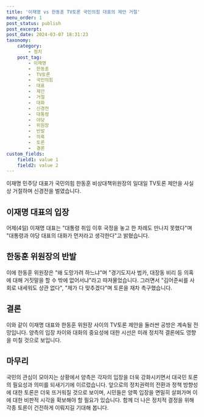 ```yaml
---
title: '이재명 vs 한동훈 TV토론 국민의힘 대표의 제안 거절'
menu_order: 1
post_status: publish
post_excerpt: 
post_date: 2024-03-07 18:31:23
taxonomy:
    category:
        - 정치
    post_tag:
        - 이재명
        -  한동훈
        -  TV토론
        -  국민의힘
        -  대표
        -  제안
        -  거절
        -  대화
        -  신경전
        -  대통령
        -  야당
        -  위원장
        -  반발
        -  의혹
        -  토론
        -  결론
custom_fields:
    field1: value 1
    field2: value 2
---
```


이재명 민주당 대표가 국민의힘 한동훈 비상대책위원장의 일대일 TV토론 제안을 사실상 거절하며 신경전을 벌였습니다. 
## 이재명 대표의 입장
어제(4일) 이재명 대표는 "대통령 취임 이후 국정을 놓고 한 차례도 만나지 못했다"며 "대통령과 야당 대표의 대화가 먼저라고 생각한다"고 밝혔습니다.
## 한동훈 위원장의 반발
이에 한동훈 위원장은 "왜 도망가려 하느냐"며 "경기도지사 법카, 대장동 비리 등 의혹에 대해 거짓말을 할 수 밖에 없어서냐"라고 따져물었습니다. 그러면서 "김어준씨를 사회로 내세워도 상관 없다", "제가 다 맞추겠다"며 토론을 재차 촉구했습니다.
## 결론
이와 같이 이재명 대표와 한동훈 위원장 사이의 TV토론 제안을 둘러싼 공방은 계속될 전망입니다. 양측의 입장 차이와 대화의 중요성에 대한 시선은 미래 정치적 결론에도 영향을 미칠 것으로 보입니다.
## 마무리
국민의 관심이 모아지는 상황에서 양측은 각자의 입장을 더욱 강화시키면서 대국민 토론의 필요성과 의미를 되새기기에 이르렀습니다. 앞으로의 정치권력의 전환과 정책 방향성에 대한 토론은 더욱 뜨거워질 것으로 보이며, 시민들은 양쪽 입장을 면밀히 살펴가며 이에 대한 비판적 시각을 확보해야 할 필요가 있습니다. 함께 더 나은 정치적 결정을 위해 각종 토론이 건전하게 이뤄지길 기대해 봅니다.
